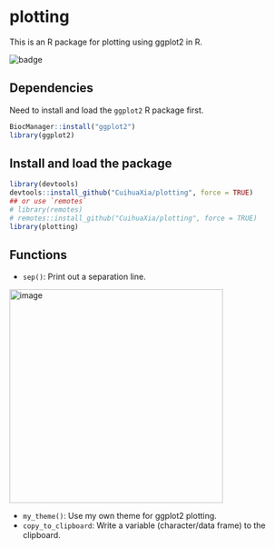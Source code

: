 # plotting
This is an R package for plotting using ggplot2 in R.

![badge][badge-r]

[badge-r]: https://img.shields.io/badge/r-%23276DC3.svg?style=flat&logo=r&logoColor=white

## Dependencies
Need to install and load the `ggplot2` R package first.
```R
BiocManager::install("ggplot2")
library(ggplot2)
```

## Install and load the package
```R
library(devtools)
devtools::install_github("CuihuaXia/plotting", force = TRUE)
## or use `remotes`
# library(remotes)
# remotes::install_github("CuihuaXia/plotting", force = TRUE)
library(plotting)
```

## Functions
+ `sep()`: Print out a separation line.

<img width="376" alt="image" src="https://github.com/CuihuaXia/plotting/assets/31227230/74c42560-e45c-47ac-9959-01a8149bc2bf">

+ `my_theme()`: Use my own theme for ggplot2 plotting.
+ `copy_to_clipboard`: Write a variable (character/data frame) to the clipboard.
